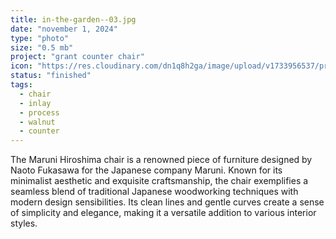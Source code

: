 ```yaml
---
title: in-the-garden--03.jpg
date: "november 1, 2024"
type: "photo"
size: "0.5 mb"
project: "grant counter chair"
icon: "https://res.cloudinary.com/dn1q8h2ga/image/upload/v1733956537/proportional.design-3.0/grant-counter-chair/IMG_1469_j0f9v4.jpg"
status: "finished"
tags:
  - chair
  - inlay
  - process
  - walnut
  - counter
---
```


The Maruni Hiroshima chair is a renowned piece of furniture designed by Naoto Fukasawa for the Japanese company Maruni. Known for its minimalist aesthetic and exquisite craftsmanship, the chair exemplifies a seamless blend of traditional Japanese woodworking techniques with modern design sensibilities.
Its clean lines and gentle curves create a sense of simplicity and elegance, making it a versatile addition to various interior styles.
